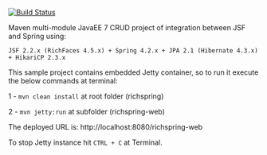 [![Build Status](https://travis-ci.org/thiaguten/richspring.svg)](https://travis-ci.org/thiaguten/richspring)

Maven multi-module JavaEE 7 CRUD project of integration between JSF and Spring using:

    JSF 2.2.x (RichFaces 4.5.x) + Spring 4.2.x + JPA 2.1 (Hibernate 4.3.x) + HikariCP 2.3.x

This sample project contains embedded Jetty container, so to run it execute the below commands at terminal:

1 - `mvn clean install` at root folder (richspring)

2 - `mvn jetty:run` at subfolder (richspring-web)

The deployed URL is: http://localhost:8080/richspring-web

To stop Jetty instance hit `CTRL + C` at Terminal.
